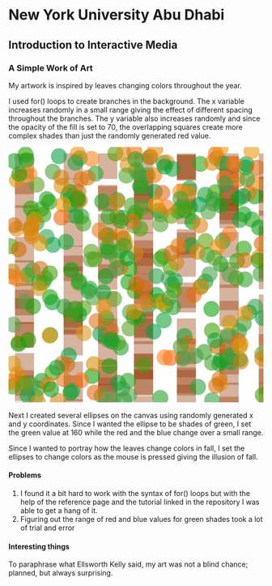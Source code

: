 # New York University Abu Dhabi
## Introduction to Interactive Media
### A Simple Work of Art

My artwork is inspired by leaves changing colors throughout the year.

I used for() loops to create branches in the background. The x variable increases randomly in a small range giving the effect of different spacing throughout the branches. The y variable also increases randomly and since the opacity of the fill is set to 70, the overlapping squares create more complex shades than just the randomly generated red value.

![](https://github.com/Emaan-Ali/IntroductionToInteractiveMedia/blob/main/Feb8/Autumn.png)

Next I created several ellipses on the canvas using randomly generated x and y coordinates. Since I wanted the ellipse to be shades of green, I set the green value at 160 while the red and the blue change over a small range.

Since I wanted to portray how the leaves change colors in fall, I set the ellipses to change colors as the mouse is pressed giving the illusion of fall.

#### Problems
1. I found it a bit hard to work with the syntax of for() loops but with the help of the reference page and the tutorial linked in the repository I was able to get a hang of it.
2. Figuring out the range of red and blue values for green shades took a lot of trial and error

#### Interesting things
To paraphrase what Ellsworth Kelly said, my art was not a blind chance; planned, but always surprising.


